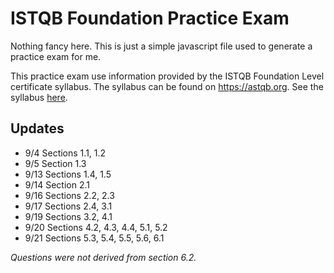 # ISTQB Foundation Practice Exam

Nothing fancy here. This is just a simple javascript file used to generate a practice exam for me.

This practice exam use information provided by the ISTQB Foundation Level certificate syllabus. The syllabus can be found on <a href="https://astqb.org">https://astqb.org</a>. See the syllabus <a href="https://astqb.org/assets/documents/CTFL-2018-Syllabus.pdf">here</a>.

## Updates
- 9/4 Sections 1.1, 1.2
- 9/5 Section 1.3
- 9/13 Sections 1.4, 1.5
- 9/14 Section 2.1
- 9/16 Sections 2.2, 2.3
- 9/17 Sections 2.4, 3.1
- 9/19 Sections 3.2, 4.1
- 9/20 Sections 4.2, 4.3, 4.4, 5.1, 5.2
- 9/21 Sections 5.3, 5.4, 5.5, 5.6, 6.1

*Questions were not derived from section 6.2.*
